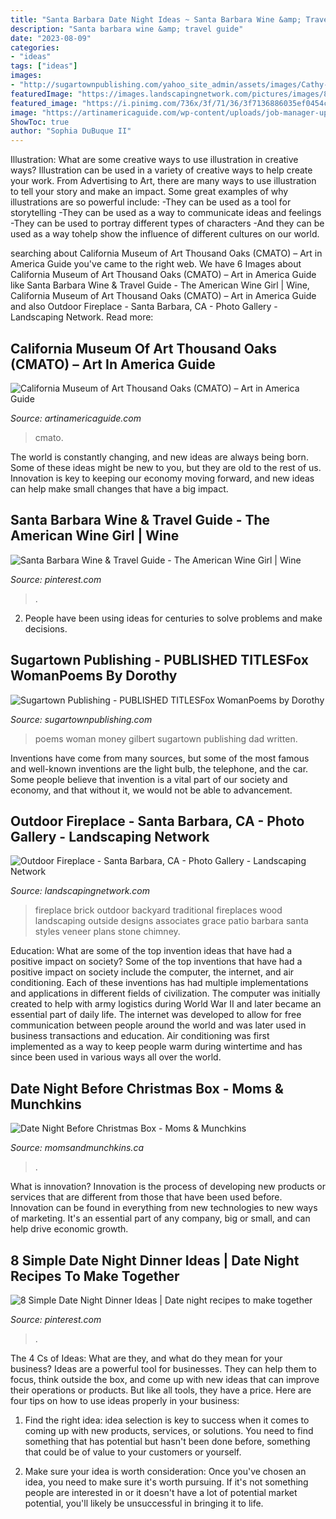 ```yaml
---
title: "Santa Barbara Date Night Ideas ~ Santa Barbara Wine &amp; Travel Guide"
description: "Santa barbara wine &amp; travel guide"
date: "2023-08-09"
categories:
- "ideas"
tags: ["ideas"]
images:
- "http://sugartownpublishing.com/yahoo_site_admin/assets/images/Cathy-Dana-cover_sm.89183628_std.jpg"
featuredImage: "https://images.landscapingnetwork.com/pictures/images/800x642Max/outdoor-fireplace_13/backyard-brick-fireplace-wood-outdoor-fireplace-grace-design-associates_239.jpg"
featured_image: "https://i.pinimg.com/736x/3f/71/36/3f7136886035ef0454c414e7e77c0a01.jpg"
image: "https://artinamericaguide.com/wp-content/uploads/job-manager-uploads/main_image/2018/12/IMG_6217-1514x800.jpeg"
ShowToc: true
author: "Sophia DuBuque II"
---
```



Illustration: What are some creative ways to use illustration in creative ways?
Illustration can be used in a variety of creative ways to help create your work. From Advertising to Art, there are many ways to use illustration to tell your story and make an impact. Some great examples of why illustrations are so powerful include: 
-They can be used as a tool for storytelling 
-They can be used as a way to communicate ideas and feelings 
-They can be used to portray different types of characters 
-And they can be used as a way tohelp show the influence of different cultures on our world.

	

		
searching about California Museum of Art Thousand Oaks (CMATO) – Art in America Guide you've came to the right web. We have 6 Images about California Museum of Art Thousand Oaks (CMATO) – Art in America Guide like Santa Barbara Wine &amp; Travel Guide - The American Wine Girl | Wine, California Museum of Art Thousand Oaks (CMATO) – Art in America Guide and also Outdoor Fireplace - Santa Barbara, CA - Photo Gallery - Landscaping Network. Read more:
		
    
## California Museum Of Art Thousand Oaks (CMATO) – Art In America Guide

<img loading=lazy src="https://artinamericaguide.com/wp-content/uploads/job-manager-uploads/main_image/2018/12/IMG_6217-1514x800.jpeg" onerror="this.onerror=null;this.src='https://tse2.mm.bing.net/th?id=OIP.gocGYrnpTGYBq8I67VabgwHaD6&amp;pid=15.1';" alt="California Museum of Art Thousand Oaks (CMATO) – Art in America Guide">

_Source: artinamericaguide.com_

>cmato. 

	

The world is constantly changing, and new ideas are always being born. Some of these ideas might be new to you, but they are old to the rest of us. Innovation is key to keeping our economy moving forward, and new ideas can help make small changes that have a big impact.

    
## Santa Barbara Wine &amp; Travel Guide - The American Wine Girl | Wine

<img loading=lazy src="https://i.pinimg.com/736x/3f/71/36/3f7136886035ef0454c414e7e77c0a01.jpg" onerror="this.onerror=null;this.src='https://tse4.mm.bing.net/th?id=OIP.Z9lg9A-Uq56Wa_VCJKhcWQHaJ3&amp;pid=15.1';" alt="Santa Barbara Wine &amp; Travel Guide - The American Wine Girl | Wine">

_Source: pinterest.com_

>. 

	

2. People have been using ideas for centuries to solve problems and make decisions.

    
## Sugartown Publishing - PUBLISHED TITLESFox WomanPoems By Dorothy

<img loading=lazy src="http://sugartownpublishing.com/yahoo_site_admin/assets/images/Cathy-Dana-cover_sm.89183628_std.jpg" onerror="this.onerror=null;this.src='https://tse3.mm.bing.net/th?id=OIP.31-AppI3G-nZ9WYDicoiEwAAAA&amp;pid=15.1';" alt="Sugartown Publishing - PUBLISHED TITLESFox WomanPoems by Dorothy">

_Source: sugartownpublishing.com_

>poems woman money gilbert sugartown publishing dad written. 

	

Inventions have come from many sources, but some of the most famous and well-known inventions are the light bulb, the telephone, and the car. Some people believe that invention is a vital part of our society and economy, and that without it, we would not be able to advancement.

    
## Outdoor Fireplace - Santa Barbara, CA - Photo Gallery - Landscaping Network

<img loading=lazy src="https://images.landscapingnetwork.com/pictures/images/800x642Max/outdoor-fireplace_13/backyard-brick-fireplace-wood-outdoor-fireplace-grace-design-associates_239.jpg" onerror="this.onerror=null;this.src='https://tse1.mm.bing.net/th?id=OIP.zNg7Kev8U3X6-MyJ6C3aXAHaE7&amp;pid=15.1';" alt="Outdoor Fireplace - Santa Barbara, CA - Photo Gallery - Landscaping Network">

_Source: landscapingnetwork.com_

>fireplace brick outdoor backyard traditional fireplaces wood landscaping outside designs associates grace patio barbara santa styles veneer plans stone chimney. 

	

Education: What are some of the top invention ideas that have had a positive impact on society?
Some of the top inventions that have had a positive impact on society include the computer, the internet, and air conditioning. Each of these inventions has had multiple implementations and applications in different fields of civilization. The computer was initially created to help with army logistics during World War II and later became an essential part of daily life. The internet was developed to allow for free communication between people around the world and was later used in business transactions and education. Air conditioning was first implemented as a way to keep people warm during wintertime and has since been used in various ways all over the world.

    
## Date Night Before Christmas Box - Moms &amp; Munchkins

<img loading=lazy src="https://www.momsandmunchkins.ca/wp-content/uploads/2016/12/date-night-before-christmas-box-1.jpg" onerror="this.onerror=null;this.src='https://tse4.mm.bing.net/th?id=OIP.IQEdxeTNVFHLf4XnoKTn8AHaI-&amp;pid=15.1';" alt="Date Night Before Christmas Box - Moms &amp; Munchkins">

_Source: momsandmunchkins.ca_

>. 

	

What is innovation?
Innovation is the process of developing new products or services that are different from those that have been used before. Innovation can be found in everything from new technologies to new ways of marketing. It's an essential part of any company, big or small, and can help drive economic growth.

    
## 8 Simple Date Night Dinner Ideas | Date Night Recipes To Make Together

<img loading=lazy src="https://i.pinimg.com/originals/dd/d5/20/ddd5204c4e61a0450e51952ae8a81c56.png" onerror="this.onerror=null;this.src='https://tse2.mm.bing.net/th?id=OIP.R8fiQ_ZbasgG6xuLMTJi5QHaLG&amp;pid=15.1';" alt="8 Simple Date Night Dinner Ideas | Date night recipes to make together">

_Source: pinterest.com_

>. 

	

The 4 Cs of Ideas: What are they, and what do they mean for your business?
Ideas are a powerful tool for businesses. They can help them to focus, think outside the box, and come up with new ideas that can improve their operations or products. But like all tools, they have a price. Here are four tips on how to use ideas properly in your business:
1. Find the right idea: idea selection is key to success when it comes to coming up with new products, services, or solutions. You need to find something that has potential but hasn't been done before, something that could be of value to your customers or yourself.

2. Make sure your idea is worth consideration: Once you've chosen an idea, you need to make sure it's worth pursuing. If it's not something people are interested in or it doesn't have a lot of potential market potential, you'll likely be unsuccessful in bringing it to life.

